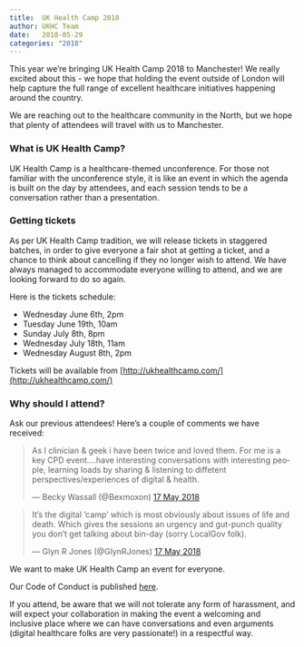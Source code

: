 ```yaml
---
title:  UK Health Camp 2018
author: UKHC Team
date:   2018-05-29
categories: "2018"
---
```

This year we’re bringing UK Health Camp 2018 to Manchester! We really excited about this - we hope that holding the event outside of London will help capture the full range of excellent healthcare initiatives happening around the country. 

We are reaching out to the healthcare community in the North, but we hope that plenty of attendees will travel with us to Manchester.

### What is UK Health Camp?

UK Health Camp is a healthcare-themed unconference. For those not familiar with the unconference style, it is like an event in which the agenda is built on the day by attendees, and each session tends to be a conversation rather than a presentation.

### Getting tickets

As per UK Health Camp tradition, we will release tickets in staggered batches, in order to give everyone a fair shot at getting a ticket, and a chance to think about cancelling if they no longer wish to attend. We have always managed to accommodate everyone willing to attend, and we are looking forward to do so again.

Here is the tickets schedule:
- Wednesday June 6th, 2pm
- Tuesday June 19th, 10am
- Sunday July 8th, 8pm
- Wednesday July 18th, 11am
- Wednesday August 8th, 2pm

Tickets will be available from [http://ukhealthcamp.com/](http://ukhealthcamp.com/)

### Why should I attend?

Ask our previous attendees! Here’s a couple of comments we have received:

<blockquote class="twitter-tweet" data-conversation="none" data-lang="en-gb"><p lang="en" dir="ltr">As I clinician &amp; geek i have been twice and loved them. For me is a key CPD event....have interesting conversations with interesting people, learning loads by sharing &amp; listening to diffetent perspectives/experiences of digital &amp; health.</p>&mdash; Becky Wassall (@Bexmoxon) <a href="https://twitter.com/Bexmoxon/status/997015337102139393?ref_src=twsrc%5Etfw">17 May 2018</a></blockquote>

<blockquote class="twitter-tweet" data-conversation="none" data-lang="en-gb"><p lang="en" dir="ltr">It’s the digital ‘camp’ which is most obviously about issues of life and death. Which gives the sessions an urgency and gut-punch quality you don’t get talking about bin-day (sorry LocalGov folk).</p>&mdash; Glyn R Jones (@GlynRJones) <a href="https://twitter.com/GlynRJones/status/997248721875156992?ref_src=twsrc%5Etfw">17 May 2018</a></blockquote>

We want to make UK Health Camp an event for everyone. 

Our Code of Conduct is published [here](/code-of-conduct). 

If you attend, be aware that we will not tolerate any form of harassment, and will expect your collaboration in making the event a welcoming and inclusive place where we can have conversations and even arguments (digital healthcare folks are very passionate!) in a respectful way.

<script async src="https://platform.twitter.com/widgets.js" charset="utf-8"></script>